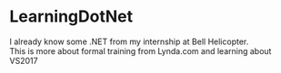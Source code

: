 # LearningDotNet

I already know some .NET from my internship at Bell Helicopter. <br/>
This is more about formal training from Lynda.com and learning about VS2017
